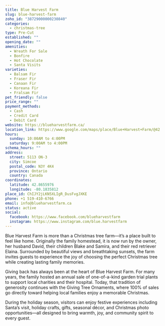 ```yaml
---
title: Blue Harvest Farm
slug: blue-harvest-farm
zoho_id: "38729000000230840"
categories:
  - christmas-tree
type: Pre-Cut
established: ""
opening_date: ""
amenities:
  - Wreath For Sale
  - Bonfire
  - Hot Chocolate
  - Santa Visits
varieties:
  - Balsam Fir
  - Fraser Fir
  - Canaan Fir
  - Koreana Fir
  - Fralsam Fir
pet_friendly: false
price_range: ""
payment_methods:
  - Cash
  - Credit Card
  - Debit Card
website: https://blueharvestfarm.ca/
location_link: https://www.google.com/maps/place/Blue+Harvest+Farm/@42.8655976,-80.18358119999999,14z/data=!4m8!1m2!2m1!1sBlue+Harvest+Farm!3m4!1s0x882c57de28cb6863:0xa15c09f816ac3bfc!8m2!3d42.8655976!4d-80.18358119999999
hours:
  sunday: 10:00AM to 4:00PM
  saturday: 9:00AM to 4:00PM
schema_hours: ""
address:
  street: 5113 ON-3
  city: Simcoe
  postal_code: N3Y 4K4
  province: Ontario
  country: Canada
coordinates:
  latitude: 42.8655976
  longitude: -80.1835812
place_id: ChIJY2jLKN5XLIgR_DusFvgJXKE
phone: +1 519-410-6766
email: info@blueharvestfarm.ca
status: active
social:
  facebook: https://www.facebook.com/blueharvestfarm
  instagram: https://www.instagram.com/blue.harvestfarm
---
```


Blue Harvest Farm is more than a Christmas tree farm—it’s a place built to feel like home. Originally the family homestead, it is now run by the owner, her husband David, their children Blake and Samira, and their red retriever Elaina. Surrounded by beautiful views and breathtaking sunsets, the farm invites guests to experience the joy of choosing the perfect Christmas tree while creating lasting family memories.

Giving back has always been at the heart of Blue Harvest Farm. For many years, the family hosted an annual sale of one-of-a-kind garden trial plants to support local charities and their hospital. Today, that tradition of generosity continues with the Giving Tree Ornaments, where 100% of sales go directly toward helping local families enjoy a memorable Christmas.

During the holiday season, visitors can enjoy festive experiences including Santa’s visit, holiday crafts, gifts, seasonal décor, and Christmas photo opportunities—all designed to bring warmth, joy, and community spirit to every guest.
